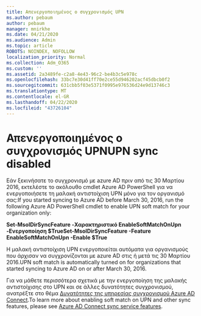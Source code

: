 ```yaml
---
title: Απενεργοποιημένος ο συγχρονισμός UPN
ms.author: pebaum
author: pebaum
manager: mnirkhe
ms.date: 04/21/2020
ms.audience: Admin
ms.topic: article
ROBOTS: NOINDEX, NOFOLLOW
localization_priority: Normal
ms.collection: Adm_O365
ms.custom: ''
ms.assetid: 2a3489fe-c2a8-4e43-96c2-be4b3c5e978c
ms.openlocfilehash: 33bc7e30d41ff70e2ce55d946202acf45dbcb0f2
ms.sourcegitcommit: 631cbb5f03e5371f0995e976536d24e9d13746c3
ms.translationtype: MT
ms.contentlocale: el-GR
ms.lasthandoff: 04/22/2020
ms.locfileid: "43726104"
---
```

# <a name="upn-sync-disabled"></a><span data-ttu-id="8b8b3-102">Απενεργοποιημένος ο συγχρονισμός UPN</span><span class="sxs-lookup"><span data-stu-id="8b8b3-102">UPN sync disabled</span></span>

<span data-ttu-id="8b8b3-103">Εάν ξεκινήσατε το συγχρονισμό με azure AD πριν από τις 30 Μαρτίου 2016, εκτελέστε το ακόλουθο cmdlet Azure AD PowerShell για να ενεργοποιήσετε τη μαλακή αντιστοίχιση UPN μόνο για τον οργανισμό σας:</span><span class="sxs-lookup"><span data-stu-id="8b8b3-103">If you started syncing to Azure AD before March 30, 2016, run the following Azure AD PowerShell cmdlet to enable UPN soft match for your organization only:</span></span>
  
 <span data-ttu-id="8b8b3-104">**Set-MsolDirSyncFeature -Χαρακτηριστικό EnableSoftMatchOnUpn -Ενεργοποίηση $True**</span><span class="sxs-lookup"><span data-stu-id="8b8b3-104">**Set-MsolDirSyncFeature -Feature EnableSoftMatchOnUpn -Enable $True**</span></span>
  
<span data-ttu-id="8b8b3-105">Η μαλακή αντιστοίχιση UPN ενεργοποιείται αυτόματα για οργανισμούς που άρχισαν να συγχρονίζονται με azure AD στις ή μετά τις 30 Μαρτίου 2016.</span><span class="sxs-lookup"><span data-stu-id="8b8b3-105">UPN soft match is automatically turned on for organizations that started syncing to Azure AD on or after March 30, 2016.</span></span>
  
<span data-ttu-id="8b8b3-106">Για να μάθετε περισσότερα σχετικά με την ενεργοποίηση της μαλακής αντιστοίχισης στο UPN και σε άλλες δυνατότητες συγχρονισμού, ανατρέξτε στο θέμα [Δυνατότητες της υπηρεσίας συγχρονισμού Azure AD Connect](https://docs.microsoft.com/azure/active-directory/connect/active-directory-aadconnectsyncservice-features).</span><span class="sxs-lookup"><span data-stu-id="8b8b3-106">To learn more about enabling soft match on UPN and other sync features, please see [Azure AD Connect sync service features](https://docs.microsoft.com/azure/active-directory/connect/active-directory-aadconnectsyncservice-features).</span></span>
  

